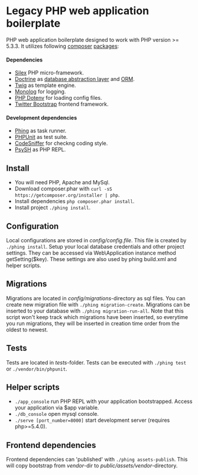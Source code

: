 # Legacy PHP web application boilerplate

PHP web application boilerplate designed to work with PHP version >= 5.3.3.
It utilizes following [composer](https://getcomposer.org/doc/) [packages](https://packagist.org/):

#### Dependencies
 * [Silex](http://silex.sensiolabs.org/documentation) PHP micro-framework.
 * [Doctrine](http://www.doctrine-project.org/) as [database abstraction layer](http://docs.doctrine-project.org/projects/doctrine-dbal/en/latest/) and [ORM](http://docs.doctrine-project.org/projects/doctrine-orm/en/latest/).
 * [Twig](http://twig.sensiolabs.org/documentation) as template engine.
 * [Monolog](https://github.com/Seldaek/monolog) for logging.
 * [PHP Dotenv](https://github.com/josegonzalez/php-dotenv) for loading config files.
 * [Twitter Bootstrap](http://getbootstrap.com/css/) frontend framework.

#### Development dependencies
 * [Phing](http://www.phing.info/trac/wiki/Users/Documentation) as task runner.
 * [PHPUnit](https://phpunit.de/manual/current/en/phpunit-book.html) as test suite.
 * [CodeSniffer](https://github.com/squizlabs/PHP_CodeSniffer/wiki) for checkng coding style.
 * [PsySH](https://github.com/bobthecow/psysh) as PHP REPL.


## Install

  * You will need PHP, Apache and MySql.
  * Download composer.phar with `curl -sS https://getcomposer.org/installer | php`.
  * Install dependencies `php composer.phar install`.
  * Install project `./phing install`.


## Configuration

Local configurations are stored in *config/config.file*. This file is created by 
`./phing install`. Setup your local database credentials and other project 
settings. They can be accessed via Web\Application instance method getSetting($key).
These settings are also used by phing build.xml and helper scripts.


## Migrations

Migrations are located in *config/migrations*-directory as sql files. You can create
new migration file with `./phing migration-create`. Migrations can be inserted
to your database with `./phing migration-run-all`. Note that this script won't
keep track which migrations have been inserted, so everytime you run migrations,
they will be inserted in creation time order from the oldest to newest.


## Tests

Tests are located in *tests*-folder. Tests can be executed with `./phing test`
or `./vendor/bin/phpunit`. 


## Helper scripts

  * `./app_console` run PHP REPL with your application bootstrapped. Access your application via $app variable.
  * `./db_console` open mysql console.
  * `./serve [port_number=8000]` start development server (requires php>=5.4.0).

## Frontend dependencies

Frontend dependencies can 'published' with `./phing assets-publish`. This will copy bootstrap from *vendor*-dir to
*public/assets/vendor*-directory. 
